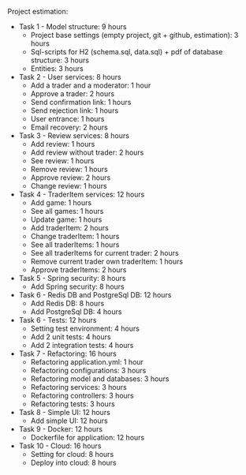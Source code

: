 Project estimation:
+ Task 1 - Model structure: 9 hours
    + Project base settings (empty project, git + github, estimation): 3 hours
    + Sql-scripts for H2 (schema.sql, data.sql) + pdf of database structure: 3 hours
    + Entities: 3 hours
+ Task 2 - User services: 8 hours
    + Add a trader and a moderator: 1 hour
    + Approve a trader: 2 hours
    + Send confirmation link: 1 hours
    + Send rejection link: 1 hours
    + User entrance: 1 hours
    + Email recovery: 2 hours
+ Task 3 - Review services: 8 hours
    + Add review: 1 hours
    + Add review without trader: 2 hours 
    + See review: 1 hours
    + Remove review: 1 hours
    + Approve review: 2 hours
    + Change review: 1 hours
+ Task 4 - TraderItem services: 12 hours
    + Add game: 1 hours
    + See all games: 1 hours
    + Update game: 1 hours
    + Add traderItem: 2 hours
    + Change traderItem: 1 hours
    + See all traderItems: 1 hours
    + See all traderItems for current trader: 2 hours
    + Remove current trader own traderItem: 1 hours
    + Approve traderItems: 2 hours
+ Task 5 - Spring security: 8 hours
    + Add Spring security: 8 hours
+ Task 6 - Redis DB and PostgreSql DB: 12 hours
    + Add Redis DB: 8 hours
    + Add PostgreSql DB: 4 hours
+ Task 6 - Tests: 12 hours
    + Setting test environment: 4 hours
    + Add 2 unit tests: 4 hours
    + Add 2 integration tests: 4 hours
+ Task 7 - Refactoring: 16 hours
    + Refactoring application.yml: 1 hour
    + Refactoring configurations: 3 hours
    + Refactoring model and databases: 3 hours
    + Refactoring services: 3 hours
    + Refactoring controllers: 3 hours
    + Refactoring tests: 3 hours
+ Task 8 - Simple UI: 12 hours
    + Add simple UI: 12 hours
+ Task 9 - Docker: 12 hours
    + Dockerfile for application: 12 hours
+ Task 10 - Cloud: 16 hours
    + Setting for cloud: 8 hours
    + Deploy into cloud: 8 hours